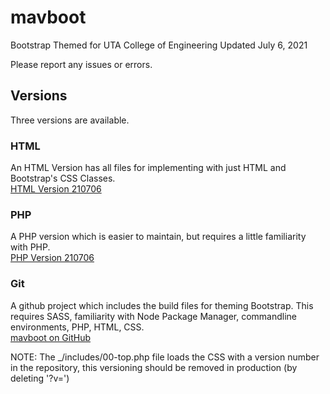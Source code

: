 # mavboot
Bootstrap Themed for UTA College of Engineering 
Updated July 6, 2021

Please report any issues or errors.

## Versions 
Three versions are available.

### HTML
An HTML Version has all files for implementing with just HTML and Bootstrap's CSS Classes.  
[HTML Version 210706](https://github.com/ChrispyWood/mavboot/raw/master/___versions/mavboot_html_210706.zip)

### PHP
A PHP version which is easier to maintain, but requires a little familiarity with PHP.  
[PHP Version 210706](https://github.com/ChrispyWood/mavboot/raw/master/___versions/mavboot_php_210706.zip)

### Git
A github project which includes the build files for theming Bootstrap.  This requires SASS, familiarity with Node Package Manager, commandline environments, PHP, HTML, CSS.  
[mavboot on GitHub](https://github.com/ChrispyWood/mavboot/)  

NOTE: The _/includes/00-top.php file loads the CSS with a version number in the repository, this versioning should be removed in production (by deleting '?v=<?php echo rand(0,30000000);?>')
